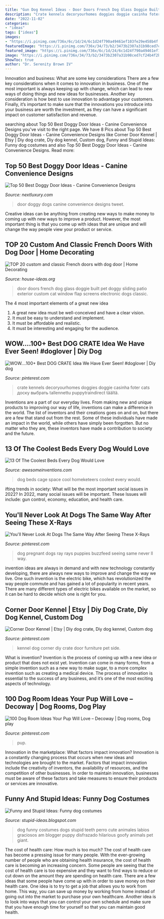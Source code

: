 ```yaml
---
title: "Gun Dog Kennel Ideas - Door Doors French Dog Glass Doggie Built Pet Doggy Sliding Patio Exterior Custom Cat Window Flap Screens Electronic Dogs Classic"
description: "Crate kennels decoryourhomes doggies doggie casinha foter cats доску выбрать tallennettu puppytraindirect täältä"
date: "2022-11-02"
categories:
- "ideas"
tags: ["ideas"]
images:
- "https://i.pinimg.com/736x/6c/1d/24/6c1d24f790a49461ef103fe29e458b4f.jpg"
featuredImage: "https://i.pinimg.com/736x/34/73/b2/3473b2307a31b98ced7cf24b4f2bf17b.jpg"
featured_image: "https://i.pinimg.com/736x/6c/1d/24/6c1d24f790a49461ef103fe29e458b4f.jpg"
image: "https://i.pinimg.com/736x/34/73/b2/3473b2307a31b98ced7cf24b4f2bf17b.jpg"
ShowToc: true
author: "Dr. Serenity Brown IV"
---
```



Innovation and business: What are some key considerations
There are a few key considerations when it comes to innovation in business. One of the most important is always keeping up with change, which can lead to new ways of doing things and new ideas for businesses. Another key consideration is how best to use innovation to advantage your customers. Finally, it’s important to make sure that the innovations you introduce into your business are worth the investment, as they can have a significant impact on customer satisfaction and revenue.

	

		
searching about Top 50 Best Doggy Door Ideas - Canine Convenience Designs you've visit to the right page. We have 8 Pics about Top 50 Best Doggy Door Ideas - Canine Convenience Designs like Corner Door Kennel | Etsy | Diy dog crate, Diy dog kennel, Custom dog, Funny and Stupid Ideas: Funny dog costumes and also Top 50 Best Doggy Door Ideas - Canine Convenience Designs. Read more:
		
    
## Top 50 Best Doggy Door Ideas - Canine Convenience Designs

<img loading=lazy src="http://nextluxury.com/wp-content/uploads/ornate-mini-door-ideas-for-dogs.jpg" onerror="this.onerror=null;this.src='https://tse1.mm.bing.net/th?id=OIP.v3PS44-GYyrkSwwFow5FpwAAAA&amp;pid=15.1';" alt="Top 50 Best Doggy Door Ideas - Canine Convenience Designs">

_Source: nextluxury.com_

>door doggy dogs canine convenience designs tweet. 

	

Creative ideas can be anything from creating new ways to make money to coming up with new ways to improve a product. However, the most important thing is that you come up with ideas that are unique and will change the way people view your product or service.

    
## TOP 20 Custom And Classic French Doors With Dog Door | Home Decorating

<img loading=lazy src="https://house-ideas.org/wp-content/uploads/2017/04/french-doors-with-dog-door-photo-12.jpg" onerror="this.onerror=null;this.src='https://tse1.mm.bing.net/th?id=OIP.b17861SdWNqvNGaw6TJkRAHaJ6&amp;pid=15.1';" alt="TOP 20 custom and classic French doors with dog door | Home Decorating">

_Source: house-ideas.org_

>door doors french dog glass doggie built pet doggy sliding patio exterior custom cat window flap screens electronic dogs classic. 

	

The 4 most important elements of a great new idea
1. A great new idea must be well-conceived and have a clear vision.
2. It must be easy to understand and implement.
3. It must be affordable and realistic.
4. It must be interesting and engaging for the audience.

    
## WOW....100+ Best DOG CRATE Idea We Have Ever Seen! #doglover | Diy Dog

<img loading=lazy src="https://i.pinimg.com/736x/6c/1d/24/6c1d24f790a49461ef103fe29e458b4f.jpg" onerror="this.onerror=null;this.src='https://tse2.mm.bing.net/th?id=OIP.ivUcY7hKSU0RZz60DrL_OQHaLG&amp;pid=15.1';" alt="WOW....100+ Best DOG CRATE Idea We Have Ever Seen! #doglover | Diy dog">

_Source: pinterest.com_

>crate kennels decoryourhomes doggies doggie casinha foter cats доску выбрать tallennettu puppytraindirect täältä. 

	

Inventions are a part of our everyday lives. From making new and unique products to improving our way of life, inventions can make a difference in the world. The list of inventors and their creations goes on and on, but there are a few that stand out from the rest. Some of these individuals have made an impact in the world, while others have simply been forgotten. But no matter who they are, these inventors have made a contribution to society and the future.

    
## 13 Of The Coolest Beds Every Dog Would Love

<img loading=lazy src="http://www.awesomeinventions.com/wp-content/uploads/2015/02/dog-cage-space.jpg" onerror="this.onerror=null;this.src='https://tse1.mm.bing.net/th?id=OIP.n3GDBeAyCpiMOwHI9y3ALwEXDf&amp;pid=15.1';" alt="13 Of The Coolest Beds Every Dog Would Love">

_Source: awesomeinventions.com_

>dog beds cage space cool homeketeers coolest every would. 

	

ifting trends in society: What will be the most important social issues in 2022?
In 2022, many social issues will be important. These Issues will include: gun control, economy, education, and health care.

    
## You&#039;ll Never Look At Dogs The Same Way After Seeing These X-Rays

<img loading=lazy src="https://i.pinimg.com/736x/bf/66/6c/bf666c7d49933961f890a34f6de27a00.jpg" onerror="this.onerror=null;this.src='https://tse3.mm.bing.net/th?id=OIP.W9NXDAlCv7My1j2dYW5T9AHaJ3&amp;pid=15.1';" alt="You&#039;ll Never Look At Dogs The Same Way After Seeing These X-Rays">

_Source: pinterest.com_

>dog pregnant dogs ray rays puppies buzzfeed seeing same never ll way. 

	

invention ideas are always in demand and with new technology constantly developing, there are always new ways to improve and change the way we live. One such invention is the electric bike, which has revolutionized the way people commute and has gained a lot of popularity in recent years. There are many different types of electric bikes available on the market, so it can be hard to decide which one is right for you.

    
## Corner Door Kennel | Etsy | Diy Dog Crate, Diy Dog Kennel, Custom Dog

<img loading=lazy src="https://i.pinimg.com/736x/34/73/b2/3473b2307a31b98ced7cf24b4f2bf17b.jpg" onerror="this.onerror=null;this.src='https://tse2.mm.bing.net/th?id=OIP.dKHHCuD87G_6ncVBeyGOGwHaJ3&amp;pid=15.1';" alt="Corner Door Kennel | Etsy | Diy dog crate, Diy dog kennel, Custom dog">

_Source: pinterest.com_

>kennel dog corner diy crate door furniture pet side. 

	

What is invention?
Invention is the process of coming up with a new idea or product that does not exist yet. Invention can come in many forms, from a simple invention such as a new way to make sugar, to a more complex invention such as creating a medical device. The process of innovation is essential to the success of any business, and it’s one of the most exciting aspects of technology.

    
## 100 Dog Room Ideas Your Pup Will Love – Decoway | Dog Rooms, Dog Play

<img loading=lazy src="https://i.pinimg.com/736x/4f/5c/fc/4f5cfc39fe6af19c37751fa385fe7cdf.jpg" onerror="this.onerror=null;this.src='https://tse1.mm.bing.net/th?id=OIP.CMa7K9W3TRwQaxBruqVYWwHaJp&amp;pid=15.1';" alt="100 Dog Room Ideas Your Pup Will Love – Decoway | Dog rooms, Dog play">

_Source: pinterest.com_

>pup. 

	

Innovation in the marketplace: What factors impact innovation?
Innovation is a constantly changing process that occurs when new ideas and technologies are brought to the market. Factors that impact innovation include the creativity of inventors, the availability of resources, and the competition of other businesses. In order to maintain innovation, businesses must be aware of these factors and take measures to ensure their products or services are innovative.

    
## Funny And Stupid Ideas: Funny Dog Costumes

<img loading=lazy src="http://photos1.blogger.com/blogger/3140/2934/320/dog3.png" onerror="this.onerror=null;this.src='https://tse2.mm.bing.net/th?id=OIP.XgLxUq066wXwqNY_0A4sRAAAAA&amp;pid=15.1';" alt="Funny and Stupid Ideas: Funny dog costumes">

_Source: stupid-ideas.blogspot.com_

>dog funny costumes dogs stupid teeth perro cute animales labios graciosos am blogger puppy disfrazado hilarious goofy animals pet giant. 

	

The cost of health care: How much is too much?
The cost of health care has become a pressing issue for many people. With the ever-growing number of people who are obtaining health insurance, the cost of health care is becoming an increasing concern. Some people are seeing that the cost of health care is too expensive and they want to find ways to reduce or cut down on the amount they are spending on health care. There are a few ideas that some people have come up with in order to save money on their health care. One idea is to try to get a job that allows you to work from home. This way, you can save up money by working from home instead of going out into the market to purchase your own healthcare. Another idea is to look into ways that you can control your own schedule and make sure that you have enough time for yourself so that you can maintain good health.

